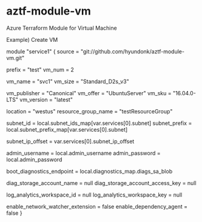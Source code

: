 # aztf-module-vm
Azure Terraform Module for Virtual Machine

Example) Create VM

module "service1" {
  source                            = "git://github.com/hyundonk/aztf-module-vm.git"

  prefix                            = "test"
  vm_num                            = 2

  vm_name                           = "svc1"
  vm_size                           = "Standard_D2s_v3"

  vm_publisher                      = "Canonical"
  vm_offer                          = "UbuntuServer"
  vm_sku                            = "16.04.0-LTS"
  vm_version                        = "latest"

  location                          = "westus"
  resource_group_name               = "testResourceGroup"

  subnet_id                         = local.subnet_ids_map[var.services[0].subnet]
  subnet_prefix                     = local.subnet_prefix_map[var.services[0].subnet]

  subnet_ip_offset                  = var.services[0].subnet_ip_offset

  admin_username                    = local.admin_username
  admin_password                    = local.admin_password

  boot_diagnostics_endpoint         = local.diagnostics_map.diags_sa_blob

  diag_storage_account_name         = null
  diag_storage_account_access_key   = null

  log_analytics_workspace_id        = null
  log_analytics_workspace_key       = null

  enable_network_watcher_extension  = false
  enable_dependency_agent           = false
}
